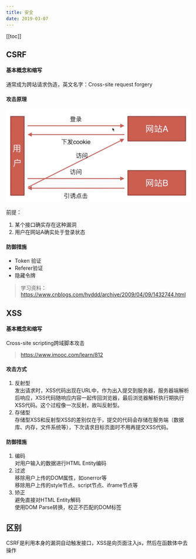 ```yaml
---
title: 安全
date: 2019-03-07
---
```


[[toc]]

## CSRF

#### 基本概念和缩写

通常成为跨站请求伪造，英文名字：Cross-site request forgery

#### 攻击原理

<img src="./images/CSRF.jpg" />

前提：
1. 某个接口确实存在这种漏洞
2. 用户在网站A确实处于登录状态

#### 防御措施

- Token 验证
- Referer验证
- 隐藏令牌

> 学习资料：https://www.cnblogs.com/hyddd/archive/2009/04/09/1432744.html

## XSS

#### 基本概念和缩写

Cross-site scripting跨域脚本攻击 

> https://www.imooc.com/learn/812

#### 攻击方式

1. 反射型  
    发出请求时，XSS代码出现在URL中，作为出入提交到服务器，服务器端解析后响应，XSS代码随响应内容一起传回浏览器，最后浏览器解析执行期执行XSS代码。这个过程像一次反射，故叫反射型。
2. 存储型  
    存储型XSS和反射型XSS的差别仅在于，提交的代码会存储在服务端（数据库、内存，文件系统等），下次请求目标页面时不用再提交XSS代码。

#### 防御措施

1. 编码  
   对用户输入的数据进行HTML Entity编码
2. 过滤  
   移除用户上传的DOM属性，如onerror等  
   移除用户上传的style节点、script节点、iframe节点等
3. 矫正  
   避免直接对HTML Entity解码  
   使用DOM Parse转换，校正不匹配的DOM标签



## 区别

CSRF是利用本身的漏洞自动触发接口，XSS是向页面注入js，然后在函数体中去操作 
